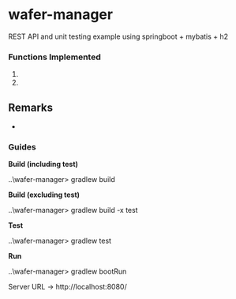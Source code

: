 # wafer-manager
REST API and unit testing example using springboot + mybatis + h2

### Functions Implemented
1. 
2.

**Remarks**
- 
- 

### Guides
**Build (including test)**

..\wafer-manager> gradlew build

**Build (excluding test)**

..\wafer-manager> gradlew build -x test

**Test**

..\wafer-manager> gradlew test

**Run**

..\wafer-manager> gradlew bootRun

Server URL -> http://localhost:8080/